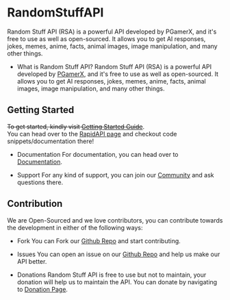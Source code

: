 # RandomStuffAPI
Random Stuff API (RSA) is a powerful API developed by PGamerX, and it's free to use as well as open-sourced. It allows you to get AI responses, jokes, memes, anime, facts, animal images, image manipulation, and many other things.

- What is Random Stuff API?
Random Stuff API (RSA) is a powerful API developed by [PGamerX](https://github.com/pgamerx), and it's free to use as well as open-sourced. It allows you to get AI responses, jokes, memes, anime, facts, animal images, image manipulation, and many other things.

## Getting Started
~~To get started, kindly visit [Getting Started Guide](./Getting%20Started/index.md)~~.          
You can head over to the [RapidAPI page](https://rapidapi.com/pgamerxdev/api/random-stuff-api) and checkout code snippets/documentation there!

- Documentation
For documentation, you can head over to [Documentation](https://api-docs.pgamerx.com/Documentation/Free/ai).

- Support
For any kind of support, you can join our [Community](https://u.pgamerx.com/discord) and ask questions there.

## Contribution
We are Open-Sourced and we love contributors, you can contribute towards the development in either of the following ways:

- Fork
You can Fork our [Github Repo](https://github.com/pgamerx/random-stuff-api) and start contributing.

- Issues
You can open an issue on our [Github Repo](https://github.com/pgamerx/random-stuff-api) and help us make our API better.

- Donations
Random Stuff API is free to use but not to maintain, your donation will help us to maintain the API. You can donate by navigating to [Donation Page](https://api-docs.pgamerx.com/donate).


